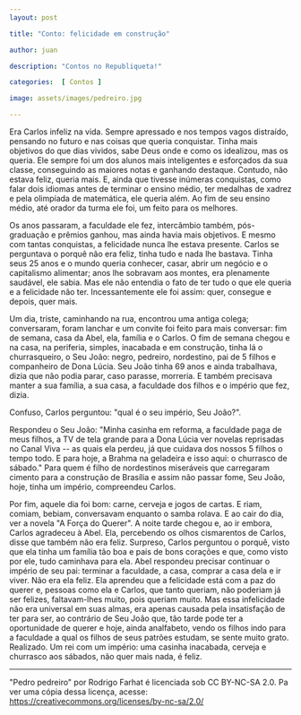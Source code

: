 ```yaml
---
layout: post

title: "Conto: felicidade em construção"

author: juan

description: "Contos no Republiqueta!"

categories:  [ Contos ]

image: assets/images/pedreiro.jpg

---
```


Era Carlos infeliz na vida. Sempre apressado e nos tempos vagos distraído, pensando no futuro e nas coisas que queria conquistar. Tinha mais objetivos do que dias vividos, sabe Deus onde e como os idealizou, mas os queria. Ele sempre foi um dos alunos mais inteligentes e esforçados da sua classe, conseguindo as maiores notas e ganhando destaque. Contudo, não estava feliz, queria mais. E, ainda que tivesse inúmeras conquistas, como falar dois idiomas antes de terminar o ensino médio, ter medalhas de xadrez e pela olimpíada de matemática, ele queria além. Ao fim de seu ensino médio, até orador da turma ele foi, um feito para os melhores.

  

Os anos passaram, a faculdade ele fez, intercâmbio também, pós-graduação e prêmios ganhou, mas ainda havia mais objetivos. E mesmo com tantas conquistas, a felicidade nunca lhe estava presente. Carlos se perguntava o porquê não era feliz, tinha tudo e nada lhe bastava. Tinha seus 25 anos e o mundo queria conhecer, casar, abrir um negócio e o capitalismo alimentar; anos lhe sobravam aos montes, era plenamente saudável, ele sabia. Mas ele não entendia o fato de ter tudo o que ele queria e a felicidade não ter. Incessantemente ele foi assim: quer, consegue e depois, quer mais.

  

Um dia, triste, caminhando na rua, encontrou uma antiga colega; conversaram, foram lanchar e um convite foi feito para mais conversar: fim de semana, casa da Abel, ela, família e o Carlos. O fim de semana chegou e na casa, na periferia, simples, inacabada e em construção, tinha lá o churrasqueiro, o Seu João: negro, pedreiro, nordestino, pai de 5 filhos e companheiro de Dona Lúcia. Seu João tinha 69 anos e ainda trabalhava, dizia que não podia parar, caso parasse, morreria. E também precisava manter a sua família, a sua casa, a faculdade dos filhos e o império que fez, dizia.

Confuso, Carlos perguntou: "qual é o seu império, Seu João?".

Respondeu o Seu João: "Minha casinha em reforma, a faculdade paga de meus filhos, a TV de tela grande para a Dona Lúcia ver novelas reprisadas no Canal Viva -- as quais ela perdeu, já que cuidava dos nossos 5 filhos o tempo todo. E para hoje, a Brahma na geladeira e isso aqui: o churrasco de sábado."
Para quem é filho de nordestinos miseráveis que carregaram cimento para a construção de Brasília e assim não passar fome, Seu João, hoje, tinha um império, compreendeu Carlos.


Por fim, aquele dia foi bom: carne, cerveja e jogos de cartas. E riam, comiam, bebiam, conversavam enquanto o samba rolava. E ao cair do dia, ver a novela "A Força do Querer". A noite tarde chegou e, ao ir embora, Carlos agradeceu à Abel. Ela, percebendo os olhos cismarentos de Carlos, disse que também não era feliz. Surpreso, Carlos perguntou o porquê, visto que ela tinha um família tão boa e pais de bons corações e que, como visto por ele, tudo caminhava para ela. Abel respondeu precisar continuar o império de seu pai: terminar a faculdade, a casa, comprar a casa dela e ir viver. Não era ela feliz. Ela aprendeu que a felicidade está com a paz do querer e, pessoas como ela e Carlos, que tanto queriam, não poderiam já ser felizes, faltavam-lhes muito, pois queriam muito. Mas essa infelicidade não era universal em suas almas, era apenas causada pela insatisfação de ter para ser, ao contrário de Seu João que, tão tarde pode ter a oportunidade de querer e hoje, ainda analfabeto, vendo os filhos indo para a faculdade a qual os filhos de seus patrões estudam, se sente muito grato. Realizado. Um rei com um império: uma casinha inacabada, cerveja e churrasco aos sábados, não quer mais nada, é feliz.

---

"Pedro pedreiro" por Rodrigo Farhat é licenciada sob CC BY-NC-SA 2.0. Pa ver uma cópia dessa licença, acesse: https://creativecommons.org/licenses/by-nc-sa/2.0/
<!--stackedit_data:
eyJoaXN0b3J5IjpbNzc1OTgxNzBdfQ==
